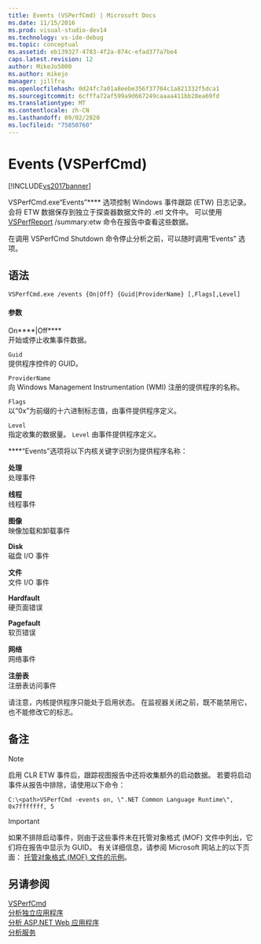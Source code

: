 ```yaml
---
title: Events (VSPerfCmd) | Microsoft Docs
ms.date: 11/15/2016
ms.prod: visual-studio-dev14
ms.technology: vs-ide-debug
ms.topic: conceptual
ms.assetid: eb139327-4783-4f2a-874c-efad377a7be4
caps.latest.revision: 12
author: MikeJo5000
ms.author: mikejo
manager: jillfra
ms.openlocfilehash: 0d24fc7a01a8eebe356f37704c1a821332f5dca1
ms.sourcegitcommit: 6cfffa72af599a9d667249caaaa411bb28ea69fd
ms.translationtype: MT
ms.contentlocale: zh-CN
ms.lasthandoff: 09/02/2020
ms.locfileid: "75850760"
---
```

# <a name="events-vsperfcmd"></a>Events (VSPerfCmd)
[!INCLUDE[vs2017banner](../includes/vs2017banner.md)]

VSPerfCmd.exe“Events”**** 选项控制 Windows 事件跟踪 (ETW) 日志记录。 会将 ETW 数据保存到独立于探查器数据文件的 .etl 文件中。 可以使用 [VSPerfReport](../profiling/vsperfreport.md) /summary:etw 命令在报告中查看这些数据。  
  
 在调用 VSPerfCmd Shutdown  命令停止分析之前，可以随时调用“Events”  选项。  
  
## <a name="syntax"></a>语法  
  
```  
VSPerfCmd.exe /events {On|Off} {Guid|ProviderName} [,Flags[,Level]  
```  
  
#### <a name="parameters"></a>参数  
 On****&#124;Off****  
 开始或停止收集事件数据。  
  
 `Guid`  
 提供程序控件的 GUID。  
  
 `ProviderName`  
 向 Windows Management Instrumentation (WMI) 注册的提供程序的名称。  
  
 `Flags`  
 以“0x”为前缀的十六进制标志值，由事件提供程序定义。  
  
 `Level`  
 指定收集的数据量。 `Level` 由事件提供程序定义。  
  
 ****“Events”选项将以下内核关键字识别为提供程序名称：  
  
 **处理**  
 处理事件  
  
 **线程**  
 线程事件  
  
 **图像**  
 映像加载和卸载事件  
  
 **Disk**  
 磁盘 I/O 事件  
  
 **文件**  
 文件 I/O 事件  
  
 **Hardfault**  
 硬页面错误  
  
 **Pagefault**  
 软页错误  
  
 **网络**  
 网络事件  
  
 **注册表**  
 注册表访问事件  
  
 请注意，内核提供程序只能处于启用状态。 在监视器关闭之前，既不能禁用它，也不能修改它的标志。  
  
## <a name="remarks"></a>备注  
  
> [!NOTE]
> 启用 CLR ETW 事件后，跟踪视图报告中还将收集额外的启动数据。 若要将启动事件从报告中排除，请使用以下命令：  
  
```  
C:\<path>VSPerfCmd -events on, \".NET Common Language Runtime\", 0x7fffffff, 5  
```  
  
> [!IMPORTANT]
> 如果不排除启动事件，则由于这些事件未在托管对象格式 (MOF) 文件中列出，它们将在报告中显示为 GUID。 有关详细信息，请参阅 Microsoft 网站上的以下页面： [托管对象格式 (MOF) 文件的示例](https://msdn.microsoft.com/library/default.aspx)。  
  
## <a name="see-also"></a>另请参阅  
 [VSPerfCmd](../profiling/vsperfcmd.md)   
 [分析独立应用程序](../profiling/command-line-profiling-of-stand-alone-applications.md)   
 [分析 ASP.NET Web 应用程序](../profiling/command-line-profiling-of-aspnet-web-applications.md)   
 [分析服务](../profiling/command-line-profiling-of-services.md)
